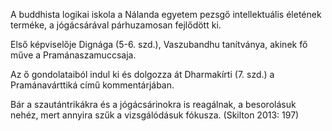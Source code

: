 A buddhista logikai iskola a Nálanda egyetem pezsgő intellektuális életének terméke, a jógácsárával párhuzamosan fejlődött ki.

Első képviselője Dignága (5-6. szd.), Vaszubandhu tanítványa, akinek fő műve a Pramánaszamuccsaja.

Az ő gondolataiból indul ki és dolgozza át Dharmakírti (7. szd.) a Pramánavárttiká című kommentárjában.

Bár a szautántrikákra és a jógácsárinokra is reagálnak, a besorolásuk nehéz, mert annyira szűk a vizsgálódásuk fókusza. (Skilton 2013: 197)
